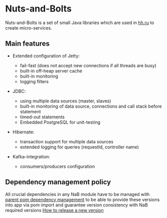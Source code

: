 # Nuts-and-Bolts

Nuts-and-Bolts is a set of small Java libraries which are used in [hh.ru](https://hh.ru) to create micro-services.

## Main features

* Extended configuration of Jetty:
    * fail-fast (does not accept new connections if all threads are busy)
    * built-in off-heap server cache
    * built-in monitoring
    * logging filters
    
* JDBC:
    * using multiple data sources (master, slaves)
    * built-in monitoring of data source, connections and call stack before statement
    * timed-out statements
    * Embedded PostgreSQL for unit-testing
    
* Hibernate:
    * transaction support for multiple data sources
    * extended logging for queries (requestId, controller name)            

* Kafka-integration:
    * consumers/producers configuration

## Dependency management policy
All crucial dependencies in any NaB module have to be managed with [parent pom dependency management](https://github.com/hhru/nuts-and-bolts/blob/master/pom.xml#L49-L55)
to be able to provide these versions into app via pom import and guarantee version consistency with NaB required versions
[How to release a new version](https://github.com/hhru/nuts-and-bolts/wiki/How-to-release-a-new-version)

